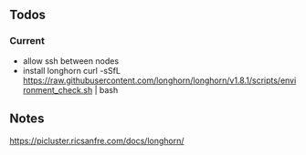 ## Todos

### Current
- allow ssh between nodes
- install longhorn
    curl -sSfL https://raw.githubusercontent.com/longhorn/longhorn/v1.8.1/scripts/environment_check.sh | bash

## Notes

https://picluster.ricsanfre.com/docs/longhorn/